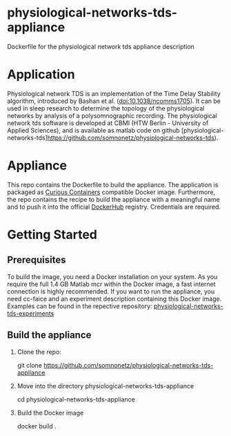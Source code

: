 # physiological-networks-tds-appliance

Dockerfile for the physiological network tds appliance description 

# Application

Physiological network TDS is an implementation of the Time Delay Stability algorithm, introduced by Bashan et al. ([doi:10.1038/ncomms1705](https://doi.org/10.1038/ncomms1705)). It can be used in sleep research to determine the topology of the physiological networks by analysis of a polysomnographic recording. The physiological network tds software is developed at CBMI (HTW Berlin - University of Applied Sciences), and is available as matlab code on github [physiological-networks-tds]https://github.com/somnonetz/physiological-networks-tds).

# Appliance

This repo contains the Dockerfile to build the appliance. 
The application is packaged as [Curious Containers](https://www.curious-containers.cc) compatible Docker image.
Furthermore, the repo contains the recipe to build the appliance with a meaningful name and to push it into the 
 official [DockerHub](https://hub.docker.com/r/curiouscontainers/cc-tds-app/) registry. Credentials are required.

# Getting Started

## Prerequisites

To build the image, you need a Docker installation on your system.
As you require the full 1.4 GB Matlab mcr within the Docker image, a fast internet connection is highly recommended. 
If you want to run the appliance, you need cc-faice and an experiment description containing this Docker image. 
Examples can be found in the repective repository:
[physiological-networks-tds-experiments](https://github.com/somnonetz/physiological-networks-tds-experiments)


## Build the appliance

1. Clone the repo:

   git clone https://github.com/somnonetz/physiological-networks-tds-appliance
   
2. Move into the directory physiological-networks-tds-appliance
   
   cd physiological-networks-tds-appliance
   
3. Build the Docker image

    docker build .


